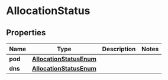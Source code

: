 
# AllocationStatus

## Properties
Name | Type | Description | Notes
------------ | ------------- | ------------- | -------------
**pod** | [**AllocationStatusEnum**](AllocationStatusEnum.md) |  | 
**dns** | [**AllocationStatusEnum**](AllocationStatusEnum.md) |  | 



